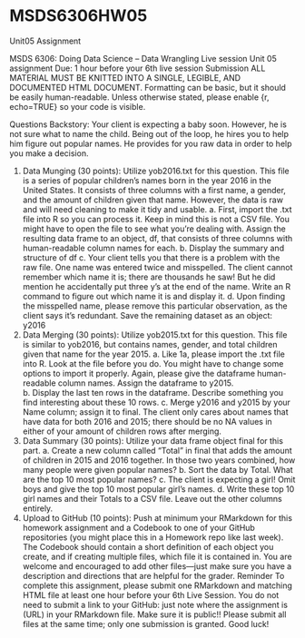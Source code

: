 # MSDS6306HW05
Unit05 Assignment

MSDS 6306:  Doing Data Science – Data Wrangling
Live session Unit 05 assignment
Due: 1 hour before your 6th live session
Submission
ALL MATERIAL MUST BE KNITTED INTO A SINGLE, LEGIBLE, AND DOCUMENTED HTML DOCUMENT. Formatting can be basic, but it should be easily human-readable.  Unless otherwise stated, please enable {r, echo=TRUE} so your code is visible.

Questions
Backstory: Your client is expecting a baby soon.  However, he is not sure what to name the child.  Being out of the loop, he hires you to help him figure out popular names.  He provides for you raw data in order to help you make a decision.
1.	Data Munging (30 points): Utilize yob2016.txt for this question. This file is a series of popular children’s names born in the year 2016 in the United States.  It consists of three columns with a first name, a gender, and the amount of children given that name.  However, the data is raw and will need cleaning to make it tidy and usable.
a.	First, import the .txt file into R so you can process it.  Keep in mind this is not a CSV file.  You might have to open the file to see what you’re dealing with.  Assign the resulting data frame to an object, df, that consists of three columns with human-readable column names for each.
b.	Display the summary and structure of df
c.	Your client tells you that there is a problem with the raw file.  One name was entered twice and misspelled.  The client cannot remember which name it is; there are thousands he saw! But he did mention he accidentally put three y’s at the end of the name.  Write an R command to figure out which name it is and display it.
d.	Upon finding the misspelled name, please remove this particular observation, as the client says it’s redundant.  Save the remaining dataset as an object: y2016 
2.	Data Merging (30 points): Utilize yob2015.txt for this question.  This file is similar to yob2016, but contains names, gender, and total children given that name for the year 2015.
a.	Like 1a, please import the .txt file into R.  Look at the file before you do.  You might have to change some options to import it properly.  Again, please give the dataframe human-readable column names.  Assign the dataframe to y2015.  
b.	Display the last ten rows in the dataframe.  Describe something you find interesting about these 10 rows.
c.	Merge y2016 and y2015 by your Name column; assign it to final.  The client only cares about names that have data for both 2016 and 2015; there should be no NA values in either of your amount of children rows after merging.
3.	Data Summary (30 points): Utilize your data frame object final for this part.
a.	Create a new column called “Total” in final that adds the amount of children in 2015 and 2016 together.  In those two years combined, how many people were given popular names?
b.	Sort the data by Total.  What are the top 10 most popular names?
c.	The client is expecting a girl!  Omit boys and give the top 10 most popular girl’s names.
d.	Write these top 10 girl names and their Totals to a CSV file.  Leave out the other columns entirely.
4.	Upload to GitHub (10 points): Push at minimum your RMarkdown for this homework assignment and a Codebook to one of your GitHub repositories (you might place this in a Homework repo like last week).  The Codebook should contain a short definition of each object you create, and if creating multiple files, which file it is contained in.  You are welcome and encouraged to add other files—just make sure you have a description and directions that are helpful for the grader.
Reminder
To complete this assignment, please submit one RMarkdown and matching HTML file at least one hour before your 6th Live Session.  You do not need to submit a link to your GitHub: just note where the assignment is (URL) in your RMarkdown file.  Make sure it is public!! Please submit all files at the same time; only one submission is granted. 
Good luck!


